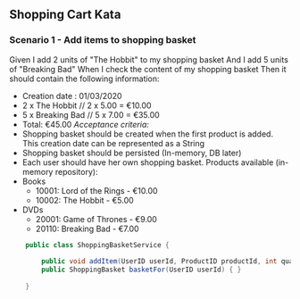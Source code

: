 ## Shopping Cart Kata
### Scenario 1 - Add items to shopping basket
Given I add 2 units of "The Hobbit" to my shopping basket
And I add 5 units of "Breaking Bad"
When I check the content of my shopping basket
Then it should contain the following information:
- Creation date : 01/03/2020 
- 2 x The Hobbit   // 2 x 5.00 = €10.00 
- 5 x Breaking Bad // 5 x 7.00 = €35.00
- Total: €45.00
*Acceptance criteria:*
- Shopping basket should be created when the first product is added. This creation date can be represented as a String
- Shopping basket should be persisted (In-memory, DB later) 
- Each user should have her own shopping basket.
Products available (in-memory repository):
- Books 
   - 10001: Lord of the Rings - €10.00
   - 10002: The Hobbit - €5.00     
- DVDs
   - 20001: Game of Thrones - €9.00 
   - 20110: Breaking Bad - €7.00
    
```java
    public class ShoppingBasketService {
    
        public void addItem(UserID userId, ProductID productId, int quantity) { }
        public ShoppingBasket basketFor(UserID userId) { }
    
    }   
